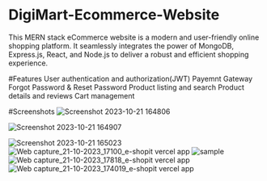 # DigiMart-Ecommerce-Website
 This MERN stack eCommerce website is a modern and user-friendly online shopping platform. It seamlessly integrates the power of MongoDB, Express.js, React, and Node.js to deliver a robust and efficient shopping experience.

 #Features
  User authentication and authorization(JWT)
  Payemnt Gateway
  Forgot Password & Reset Password
  Product listing and search
  Product details and reviews
  Cart management

  #Screenshots
  ![Screenshot 2023-10-21 164806](https://github.com/shubham-086/DigiMart-Ecommerce-Website/assets/138518462/c20e88e6-5510-48c7-a925-4e8cca0c61ed)
  
  ![Screenshot 2023-10-21 164907](https://github.com/shubham-086/DigiMart-Ecommerce-Website/assets/138518462/cae1619c-ddee-444e-b44a-6a9ff99b9e55)

  ![Screenshot 2023-10-21 165023](https://github.com/shubham-086/DigiMart-Ecommerce-Website/assets/138518462/de23463e-7243-4718-9f7d-b935884483c2)
![Web capture_21-10-2023_17100_e-shopit vercel app](https://github.com/shubham-086/DigiMart-Ecommerce-Website/assets/138518462/1b42dcb9-d6cd-4f7a-a625-adf8459df5f3)
![sample](https://github.com/shubham-086/DigiMart-Ecommerce-Website/assets/138518462/c48dd600-05df-4699-abb2-d61d6e725cbe)
![Web capture_21-10-2023_17818_e-shopit vercel app](https://github.com/shubham-086/DigiMart-Ecommerce-Website/assets/138518462/3b96cc8e-3a09-47cd-8945-0e64d7a6577e)
![Web capture_21-10-2023_174019_e-shopit vercel app](https://github.com/shubham-086/DigiMart-Ecommerce-Website/assets/138518462/8a2a2951-15b7-4d9b-9646-4c7c31319ebc)
